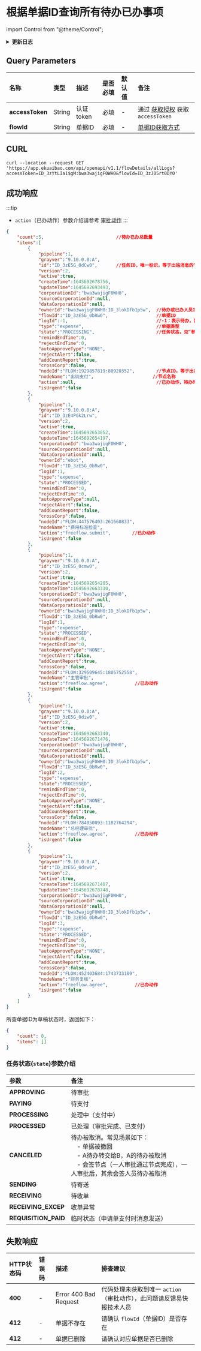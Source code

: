 # 根据单据ID查询所有待办已办事项

import Control from "@theme/Control";

<Control
method="GET"
url="/api/openapi/v1.1/flowDetails/allLogs"
/>

<details>
  <summary><b>更新日志</b></summary>
  <div>

  [**1.11.0**](/docs/open-api/notice/update-log#1110)&emsp;-> 🐞 修复了申请单变更申请，接口报 **HTTP 400** 的BUG。<br/>
  [**1.8.1**](/docs/open-api/notice/update-log#172) &emsp; -> 🐞 修复了单据撤回再提交，接口报 **HTTP 400** 的BUG。<br/>
  &emsp; &emsp; &emsp; -> 🐞 修复了单据由管理员转交给他人后审批同意，接口报 **HTTP 500** 的BUG。<br/>
  &emsp; &emsp; &emsp; -> 🐞 修复了单据支付中和支付完成状态缺失 `action` 的BUG。<br/>
  [**1.7.2**](/docs/open-api/notice/update-log#172) &emsp; -> 🐞 修复了待办任务自动同意时，接口报错 **HTTP 400** 的BUG。<br/>
  [**1.7.0**](/docs/open-api/notice/update-log#170) &emsp; -> 🚀 接口升级 `v1.1` 版本，**成功响应** 中新增了 `action`（已办动作）参数。<br/>
  [**1.2.0**](/docs/open-api/notice/update-log#120) &emsp; -> 🆕 新增了本接口。<br/>

  </div>
</details>

## Query Parameters

| 名称 | 类型 | 描述 | 是否必填 | 默认值 | 备注 |
| :--- | :--- | :--- | :--- |:--- | :--- |
| **accessToken** | String  | 认证token    | 必填 | - | 通过 [获取授权](/docs/open-api/getting-started/auth) 获取 `accessToken` |
| **flowId**      | String  | 单据ID       | 必填 | - | [单据ID获取方式](/docs/open-api/flows/question-answer#问题一) |

## CURL
```shell
curl --location --request GET 'https://app.ekuaibao.com/api/openapi/v1.1/flowDetails/allLogs?accessToken=ID_3zYtLIa1$gM:bwa3wajigF0WH0&flowId=ID_3zJ05rt0DY0'
```

## 成功响应
:::tip
- `action`（已办动作）参数介绍请参考 [审批动作](/docs/open-api/flows/forms-state#审批动作审批日志中-action-字段)
:::

```json
{
    "count":5,                           //待办已办总数量
    "items":[
        {
            "pipeline":1,
            "grayver":"9.10.0.0:A",
            "id":"ID_3zE5G_0dCw0",       //任务ID，唯一标识，等于出站消息的“待办ID”（backlogId）
            "version":2,
            "active":true,
            "createTime":1645692678756,
            "updateTime":1645692693493,
            "corporationId":"bwa3wajigF0WH0",
            "sourceCorporationId":null,
            "dataCorporationId":null,
            "ownerId":"bwa3wajigF0WH0:ID_3lokDfb1p5w",  //待办或已办人员ID
            "flowId":"ID_3zE5G_0bRw0",                  //单据ID
            "logId":-1,                                 //-1：表示待办，需配合 state 使用，非-1：表示已办
            "type":"expense",                           //单据类型
            "state":"PROCESSING",                       //任务状态，见“参数介绍”。
            "remindEndTime":0,
            "rejectEndTime":0,
            "autoApproveType":"NONE",
            "rejectAlert":false,
            "addCountReport":true,
            "crossCorp":false,
            "nodeId":"FLOW:1929857819:80920352",        //节点ID，等于出站消息的“节点ID”（nodeId）
            "nodeName":"出纳支付",                      //节点名称
            "action":null,                              //已办动作，待办时返回 null 
            "isUrgent":false
        },
        {
            "pipeline":1,
            "grayver":"9.10.0.0:A",
            "id":"ID_3zE4PGk2Lrw",
            "version":2,
            "active":true,
            "createTime":1645692653852,
            "updateTime":1645692654197,
            "corporationId":"bwa3wajigF0WH0",
            "sourceCorporationId":null,
            "dataCorporationId":null,
            "ownerId":"ebot",
            "flowId":"ID_3zE5G_0bRw0",
            "logId":1,
            "type":"expense",
            "state":"PROCESSED",
            "remindEndTime":0,
            "rejectEndTime":0,
            "autoApproveType":null,
            "rejectAlert":false,
            "addCountReport":false,
            "crossCorp":false,
            "nodeId":"FLOW:447576403:261660833",
            "nodeName":"费用标准检查",
            "action":"freeflow.submit",        //已办动作
            "isUrgent":false
        },
        {
            "pipeline":1,
            "grayver":"9.10.0.0:A",
            "id":"ID_3zE5G_0cmw0",
            "version":2,
            "active":true,
            "createTime":1645692654205,
            "updateTime":1645692663330,
            "corporationId":"bwa3wajigF0WH0",
            "sourceCorporationId":null,
            "dataCorporationId":null,
            "ownerId":"bwa3wajigF0WH0:ID_3lokDfb1p5w",
            "flowId":"ID_3zE5G_0bRw0",
            "logId":1,
            "type":"expense",
            "state":"PROCESSED",
            "remindEndTime":0,
            "rejectEndTime":0,
            "autoApproveType":"NONE",
            "rejectAlert":false,
            "addCountReport":true,
            "crossCorp":false,
            "nodeId":"FLOW:329509645:1805752558",
            "nodeName":"主管审批",
            "action":"freeflow.agree",          //已办动作
            "isUrgent":false
        },
        {
            "pipeline":1,
            "grayver":"9.10.0.0:A",
            "id":"ID_3zE5G_0diw0",
            "version":2,
            "active":true,
            "createTime":1645692663340,
            "updateTime":1645692671476,
            "corporationId":"bwa3wajigF0WH0",
            "sourceCorporationId":null,
            "dataCorporationId":null,
            "ownerId":"bwa3wajigF0WH0:ID_3lokDfb1p5w",
            "flowId":"ID_3zE5G_0bRw0",
            "logId":2,
            "type":"expense",
            "state":"PROCESSED",
            "remindEndTime":0,
            "rejectEndTime":0,
            "autoApproveType":"NONE",
            "rejectAlert":false,
            "addCountReport":true,
            "crossCorp":false,
            "nodeId":"FLOW:784050093:1182764294",
            "nodeName":"总经理审批",
            "action":"freeflow.agree",          //已办动作
            "isUrgent":false
        },
        {
            "pipeline":1,
            "grayver":"9.10.0.0:A",
            "id":"ID_3zE5G_0dsw0",
            "version":2,
            "active":true,
            "createTime":1645692671487,
            "updateTime":1645692678748,
            "corporationId":"bwa3wajigF0WH0",
            "sourceCorporationId":null,
            "dataCorporationId":null,
            "ownerId":"bwa3wajigF0WH0:ID_3lokDfb1p5w",
            "flowId":"ID_3zE5G_0bRw0",
            "logId":3,
            "type":"expense",
            "state":"PROCESSED",
            "remindEndTime":0,
            "rejectEndTime":0,
            "autoApproveType":"NONE",
            "rejectAlert":false,
            "addCountReport":true,
            "crossCorp":false,
            "nodeId":"FLOW:452403684:1743733109",
            "nodeName":"财务复核",
            "action":"freeflow.agree",          //已办动作
            "isUrgent":false
        }
    ]
}
```

所查单据ID为草稿状态时，返回如下：
```json
{
    "count": 0,
    "items": []
}
```

### 任务状态(`state`)参数介绍
| 参数  | 备注 |
| :--- | :--- |
| **APPROVING**  | 待审批 |
| **PAYING**     | 待支付 |
| **PROCESSING** | 处理中（支付中） |
| **PROCESSED**  | 已处理（审批完成、已支付） |
| **CANCELED**   | 待办被取消。常见场景如下：<br/>&emsp;- 单据被撤回<br/>&emsp;- A待办转交给B，A的待办被取消<br/>&emsp;- 会签节点（一人审批通过节点完成），一人审批后，其余会签人员待办被取消 |
| **SENDING**    | 待寄送 |
| **RECEIVING**  | 待收单 |
| **RECEIVING_EXCEP**  | 收单异常 |
| **REQUISITION_PAID** | 临时状态（申请单支付时消息发送） |

## 失败响应
| HTTP状态码 | 错误码 | 描述 | 排查建议 |
| :--- | :--- | :--- | :--- |
| **400** | - | Error 400 Bad Request | 代码处理未获取到唯一 `action`（审批动作），此问题请反馈易快报技术人员 | 
| **412** | - | 单据不存在 | 请确认 `flowId`（单据ID）是否存在 | 
| **412** | - | 单据已删除 | 请确认对应单据是否已删除 | 

